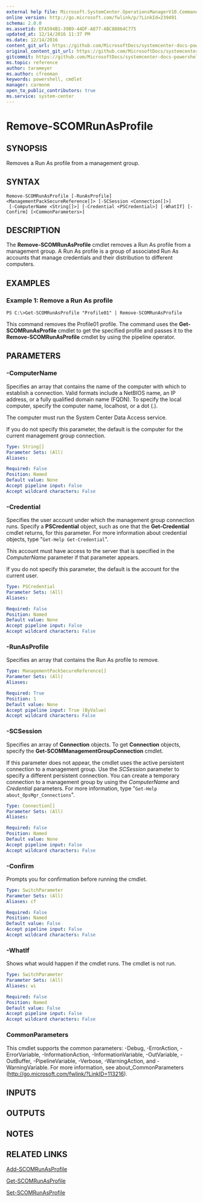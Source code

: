 ```yaml
---
external help file: Microsoft.SystemCenter.OperationsManagerV10.Commands.dll-Help.xml
online version: http://go.microsoft.com/fwlink/p/?LinkId=239491
schema: 2.0.0
ms.assetid: EFA594B1-39B9-44DF-A877-ABC88864C775
updated_at: 12/14/2016 11:37 PM
ms.date: 12/14/2016
content_git_url: https://github.com/MicrosoftDocs/systemcenter-docs-powershell/blob/master/systemcenter-cmdlets/SystemCenter2016/OperationsManager/v1/Remove-SCOMRunAsProfile.md
original_content_git_url: https://github.com/MicrosoftDocs/systemcenter-docs-powershell/blob/master/systemcenter-cmdlets/SystemCenter2016/OperationsManager/v1/Remove-SCOMRunAsProfile.md
gitcommit: https://github.com/MicrosoftDocs/systemcenter-docs-powershell/blob/ddd0fefc9adaabb9394eb6c21b33370913d1830d/systemcenter-cmdlets/SystemCenter2016/OperationsManager/v1/Remove-SCOMRunAsProfile.md
ms.topic: reference
author: tarameyer
ms.author: cfreeman
keywords: powershell, cmdlet
manager: carmonm
open_to_public_contributors: true
ms.service: system-center
---
```


# Remove-SCOMRunAsProfile

## SYNOPSIS
Removes a Run As profile from a management group.

## SYNTAX

```
Remove-SCOMRunAsProfile [-RunAsProfile] <ManagementPackSecureReference[]> [-SCSession <Connection[]>]
 [-ComputerName <String[]>] [-Credential <PSCredential>] [-WhatIf] [-Confirm] [<CommonParameters>]
```

## DESCRIPTION
The **Remove-SCOMRunAsProfile** cmdlet removes a Run As profile from a management group.
A Run As profile is a group of associated Run As accounts that manage credentials and their distribution to different computers.

## EXAMPLES

### Example 1: Remove a Run As profile
```
PS C:\>Get-SCOMRunAsProfile "Profile01" | Remove-SCOMRunAsProfile
```

This command removes the Profile01 profile.
The command uses the **Get-SCOMRunAsProfile** cmdlet to get the specified profile and passes it to the **Remove-SCOMRunAsProfile** cmdlet by using the pipeline operator.

## PARAMETERS

### -ComputerName
Specifies an array that contains the name of the computer with which to establish a connection.
Valid formats include a NetBIOS name, an IP address, or a fully qualified domain name (FQDN).
To specify the local computer, specify the computer name, localhost, or a dot (.).

The computer must run the System Center Data Access service.

If you do not specify this parameter, the default is the computer for the current management group connection.

```yaml
Type: String[]
Parameter Sets: (All)
Aliases: 

Required: False
Position: Named
Default value: None
Accept pipeline input: False
Accept wildcard characters: False
```

### -Credential
Specifies the user account under which the management group connection runs.
Specify a **PSCredential** object, such as one that the **Get-Credential** cmdlet returns, for this parameter.
For more information about credential objects, type "`Get-Help Get-Credential`".

This account must have access to the server that is specified in the *ComputerName* parameter if that parameter appears.

If you do not specify this parameter, the default is the account for the current user.

```yaml
Type: PSCredential
Parameter Sets: (All)
Aliases: 

Required: False
Position: Named
Default value: None
Accept pipeline input: False
Accept wildcard characters: False
```

### -RunAsProfile
Specifies an array that contains the Run As profile to remove.

```yaml
Type: ManagementPackSecureReference[]
Parameter Sets: (All)
Aliases: 

Required: True
Position: 1
Default value: None
Accept pipeline input: True (ByValue)
Accept wildcard characters: False
```

### -SCSession
Specifies an array of **Connection** objects.
To get **Connection** objects, specify the **Get-SCOMManagementGroupConnection** cmdlet.

If this parameter does not appear, the cmdlet uses the active persistent connection to a management group.
Use the *SCSession* parameter to specify a different persistent connection.
You can create a temporary connection to a management group by using the *ComputerName* and *Credential* parameters.
For more information, type "`Get-Help about_OpsMgr_Connections`".

```yaml
Type: Connection[]
Parameter Sets: (All)
Aliases: 

Required: False
Position: Named
Default value: None
Accept pipeline input: False
Accept wildcard characters: False
```

### -Confirm
Prompts you for confirmation before running the cmdlet.

```yaml
Type: SwitchParameter
Parameter Sets: (All)
Aliases: cf

Required: False
Position: Named
Default value: False
Accept pipeline input: False
Accept wildcard characters: False
```

### -WhatIf
Shows what would happen if the cmdlet runs.
The cmdlet is not run.

```yaml
Type: SwitchParameter
Parameter Sets: (All)
Aliases: wi

Required: False
Position: Named
Default value: False
Accept pipeline input: False
Accept wildcard characters: False
```

### CommonParameters
This cmdlet supports the common parameters: -Debug, -ErrorAction, -ErrorVariable, -InformationAction, -InformationVariable, -OutVariable, -OutBuffer, -PipelineVariable, -Verbose, -WarningAction, and -WarningVariable. For more information, see about_CommonParameters (http://go.microsoft.com/fwlink/?LinkID=113216).

## INPUTS

## OUTPUTS

## NOTES

## RELATED LINKS

[Add-SCOMRunAsProfile](xref:SystemCenter2016/OperationsManager/v1/Add-SCOMRunAsProfile.md)

[Get-SCOMRunAsProfile](xref:SystemCenter2016/OperationsManager/v1/Get-SCOMRunAsProfile.md)

[Set-SCOMRunAsProfile](xref:SystemCenter2016/OperationsManager/v1/Set-SCOMRunAsProfile.md)

